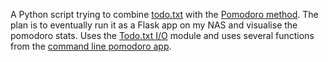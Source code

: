  
A Python script trying to combine [todo.txt](http://todotxt.org/) with the [Pomodoro method](https://en.wikipedia.org/wiki/Pomodoro_Technique). The plan is to eventually run it as a Flask app on my NAS and visualise the pomodoro stats.
Uses the [Todo.txt I/O](https://github.com/EpocDotFr/todotxtio) module and uses several functions from the [command line pomodoro app](https://github.com/mehdidc/pomodoro).

